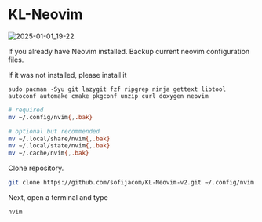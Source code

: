# KL-Neovim

![2025-01-01_19-22](https://github.com/user-attachments/assets/1c1c36f1-e86f-44c8-a88f-58faca88dd9a)



If you already have Neovim installed. Backup current neovim configuration files.

If it was not installed, please install it

```
sudo pacman -Syu git lazygit fzf ripgrep ninja gettext libtool autoconf automake cmake pkgconf unzip curl doxygen neovim
```

```sh
# required
mv ~/.config/nvim{,.bak}

# optional but recommended
mv ~/.local/share/nvim{,.bak}
mv ~/.local/state/nvim{,.bak}
mv ~/.cache/nvim{,.bak}
```

Clone repository.

```sh
git clone https://github.com/sofijacom/KL-Neovim-v2.git ~/.config/nvim
```
Next, open a terminal and type 
```
nvim
```
